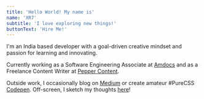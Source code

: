 ```yaml
---
title: 'Hello World! My name is'
name: 'XR7'
subtitle: 'I love exploring new things!'
buttonText: 'Hire Me!'
---
```


I'm an India based developer with a goal-driven creative mindset and passion for learning and innovating.

Currently working as a Software Engineering Associate at [Amdocs](https://www.amdocs.com/) and as a Freelance Content Writer at [Pepper Content](https://www.peppercontent.io).

Outside work, I occasionally blog on [Medium](https://chandrikadeb7.medium.com/) or create amateur #PureCSS [Codepen](https://codepen.io/chandrikadeb7). Off-screen, I sketch my thoughts [here](https://pin.it/4W1Rxtj)!
